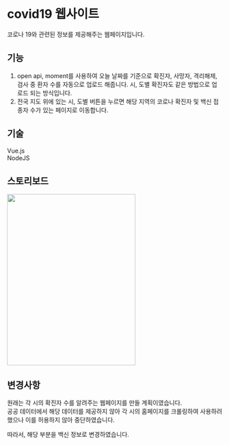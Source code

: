 # covid19 웹사이트
코로나 19와 관련된 정보를 제공해주는 웹페이지입니다.

## 기능
1. open api, moment를 사용하여 오늘 날짜를 기준으로 확진자, 사망자, 격리해제, 검사 중 환자 수를 자동으로 업로드 해줍니다. 시, 도별 확진자도 같은 방법으로 업로드 되는 방식입니다. 
2. 전국 지도 위에 있는 시, 도별 버튼을 누르면 해당 지역의 코로나 확진자 및 백신 접종자 수가 있는 페이지로 이동합니다. 

## 기술 
Vue.js <br/>
NodeJS

## 스토리보드
<img src="https://user-images.githubusercontent.com/87973617/180376040-01f3f012-7a23-4d08-b192-2718b361e74f.png" width="300" height="400"/>

## 변경사항
원래는 각 시의 확진자 수를 알려주는 웹페이지를 만들 계획이였습니다. <br/>
공공 데이터에서 해당 데이터를 제공하지 않아 각 시의 홈페이지를 크롤링하여 사용하려 했으나 이를 허용하지 않아 중단하였습니다.

따라서, 해당 부분을 백신 정보로 변경하였습니다.
